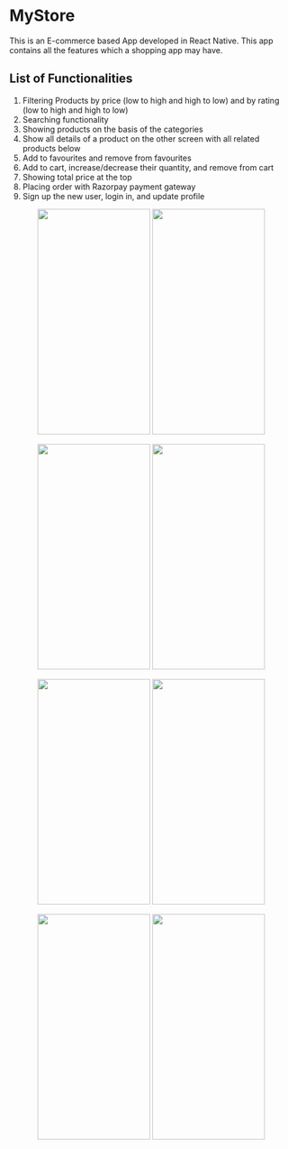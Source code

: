# MyStore
This is an E-commerce based App developed in React Native. This app contains all the features which a shopping app may have.

## List of Functionalities
1. Filtering Products by price (low to high and high to low) and by rating (low to high and high to low)
2. Searching functionality
3. Showing products on the basis of the categories
4. Show all details of a product on the other screen with all related products below
5. Add to favourites and remove from favourites
6. Add to cart, increase/decrease their quantity, and remove from cart
7. Showing total price at the top
8. Placing order with Razorpay payment gateway
9. Sign up the new user, login in, and update profile

<p align="center">
  <img src="https://github.com/sahilsherazi1712/MyStore/assets/111113315/7d0b2506-2ef1-438d-a750-21d0e9f21413" width="200" height="400"/>
  <img src="https://github.com/sahilsherazi1712/MyStore/assets/111113315/4042c14c-db33-4846-b9e8-ab2412baee04" width="200" height="400"/>
</p>
<p align="center">
  <img src="https://github.com/sahilsherazi1712/MyStore/assets/111113315/8794b61d-21b3-418b-8531-3a2a949e2ee0" width="200" height="400"/>
  <img src="https://github.com/sahilsherazi1712/MyStore/assets/111113315/4d830f41-2e92-4154-8508-b9004d2cef11" width="200" height="400"/>
</p>
<p align="center">
  <img src="https://github.com/sahilsherazi1712/MyStore/assets/111113315/e48cc1b8-a6a7-4648-be4a-69cb00a404f4" width="200" height="400"/>
  <img src="https://github.com/sahilsherazi1712/MyStore/assets/111113315/6aab5c03-a19e-40f7-bdac-a38235f2cb9a" width="200" height="400"/>
</p>
<p align="center">
  <img src="https://github.com/sahilsherazi1712/MyStore/assets/111113315/4f452fde-0b7b-4867-936f-596ca0a18691" width="200" height="400"/>
  <img src="https://github.com/sahilsherazi1712/MyStore/assets/111113315/9ec3c664-bd48-4f40-aea9-4b39828f7add" width="200" height="400"/>
</p>
